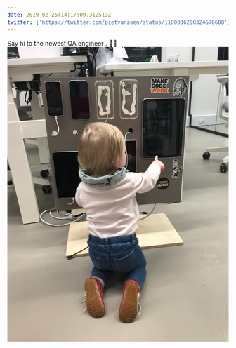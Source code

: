 ```yaml
---
date: 2019-02-25T14:17:09.312513Z
twitter: ['https://twitter.com/pietvanzoen/status/1100036290324676608']
---
```

Say hi to the newest QA engineer . 💁‍♀️ ![](/media/A9519998-B947-4762-BE71-2D88861C4C4F.jpeg)
